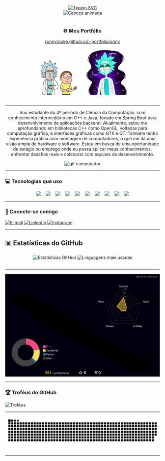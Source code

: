 <div align="center">
  <a href="https://git.io/typing-svg">
    <img src="https://readme-typing-svg.demolab.com?font=Fira+Code&weight=500&size=22&pause=1000&color=00BFFF&center=true&vCenter=true&random=false&width=524&lines=hi,+i+am+Ronny+%3A%29" alt="Typing SVG">
  </a>
</div>


<div align="center">
  <img src="./src/head.gif" alt="Cabeça animada" width="60%" style="max-width: 500px;"><br><br>

  <h3>🌐 Meu Portfólio</h3>
  <a href="https://ronnyrocke.github.io/.-portfolioronny" target="_blank">ronnyrocke.github.io/.-portfolioronny</a><br><br>

  <img src="./src/rickmorty.gif" alt="Rick and Morty" width="150">
  <img src="./src/g0LgXzF.gif" alt="Rick Animado" width="150">
</div>

<br/>

---

<p align="center">
  Sou estudante do 4º período de Ciência da Computação, com conhecimento intermediário em C++ e Java, focado em Spring Boot para desenvolvimento de aplicações backend. Atualmente, estou me aprofundando em bibliotecas C++ como OpenGL, voltadas para computação gráfica, e interfaces gráficas como GTK e QT. Também tenho experiência prática com montagem de computadores, o que me dá uma visão ampla de hardware e software. Estou em busca de uma oportunidade de estágio ou emprego onde eu possa aplicar meus conhecimentos, enfrentar desafios reais e colaborar com equipes de desenvolvimento.
</p>

<p align="center">
  <img src="./src/computer.gif" alt="gif computador" height="190px">
</p>

---


### 💻 Tecnologias que uso

<div align="center">
  <img src="https://cdn.jsdelivr.net/gh/devicons/devicon/icons/html5/html5-original.svg" height="25" />
  <img width="8" />
  <img src="https://cdn.jsdelivr.net/gh/devicons/devicon/icons/css3/css3-original.svg" height="25" />
  <img width="8" />
  <img src="https://cdn.jsdelivr.net/gh/devicons/devicon/icons/javascript/javascript-plain.svg" height="25" />
  <img width="8" />
  <img src="https://cdn.jsdelivr.net/gh/devicons/devicon/icons/react/react-original.svg" height="25" />
  <img width="8" />
  <img src="https://cdn.jsdelivr.net/gh/devicons/devicon/icons/java/java-original.svg" height="25" />
  <img width="8" />
  <img src="https://cdn.jsdelivr.net/gh/devicons/devicon/icons/spring/spring-original.svg" height="25" />
  <img width="8" />
  <img src="https://cdn.jsdelivr.net/gh/devicons/devicon/icons/c/c-original.svg" height="25" />
  <img width="8" />
  <img src="https://cdn.jsdelivr.net/gh/devicons/devicon/icons/mysql/mysql-original.svg" height="25" />
  <img width="8" />
  <img src="https://cdn.jsdelivr.net/gh/devicons/devicon/icons/postgresql/postgresql-original.svg" height="25" />
  <img width="8" />
  <img src="https://cdn.jsdelivr.net/gh/devicons/devicon/icons/docker/docker-original.svg" height="25" />
</div>

---

### 🤝 Conecte-se comigo

[![E-mail](https://img.shields.io/badge/-Email-000?style=for-the-badge&logo=microsoft-outlook&logoColor=00BFFF&color:FFF)](mailto:ronaldespertosoares@gmail.com)
[![LinkedIn](https://img.shields.io/badge/-LinkedIn-000?style=for-the-badge&logo=linkedin&logoColor=00BFFF&color:FFF)](https://www.linkedin.com/in/ronald-soares-4510ab1a2/)
[![Instagram](https://img.shields.io/badge/-Instagram-000?style=for-the-badge&logo=instagram&logoColor=00BFFF&color:FFF)](https://www.instagram.com/ronny_rocke/)

---


## 📊 Estatísticas do GitHub
<div align="center"> <img src="https://github-readme-stats.vercel.app/api?username=RonnyRocke&show_icons=true&theme=radical&locale=pt-br" alt="Estatísticas GitHub"> <img src="https://github-readme-stats.vercel.app/api/top-langs/?username=RonnyRocke&layout=compact&theme=radical&locale=pt-br&title_color=ff00ff&text_color=ffffff&bg_color=000000&border_radius=10" alt="Linguagens mais usadas"> </div>

<br/>

---

![3D Contribution Graph](./profile-3d-contrib/profile-night-rainbow.svg)

---

### 🏆 Troféus do GitHub

 ![Troféus](https://github-profile-trophy.vercel.app/?username=RonnyRocke&theme=onedark)

---

<picture>
  <source media="(prefers-color-scheme: dark)" srcset="https://raw.githubusercontent.com/mari4souza/mari4souza/output/github-contribution-grid-snake-dark.svg">
  <source media="(prefers-color-scheme: light)" srcset="https://raw.githubusercontent.com/mari4souza/mari4souza/output/github-contribution-grid-snake.svg">
  <img alt="animação do gráfico de contribuição" src="https://raw.githubusercontent.com/mari4souza/mari4souza/output/github-contribution-grid-snake.svg">
</picture>

---

